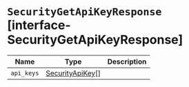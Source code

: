 # `SecurityGetApiKeyResponse` [interface-SecurityGetApiKeyResponse]

| Name | Type | Description |
| - | - | - |
| `api_keys` | [SecurityApiKey](./SecurityApiKey.md)[] | &nbsp; |
